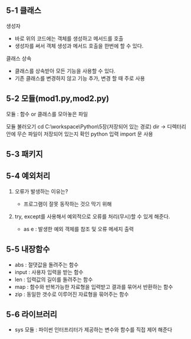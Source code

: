 ## 5-1 클래스 

생성자
 - 바로 위의 코드에는 객체를 생성하고 메서드를 호출
 - 생성자를 써서 객체 생성과 메서드 호출을 한번에 할 수 있다.

클래스 상속
  - 클래스를 상속받아 모든 기능을 사용할 수 있다.
  - 기존 클래스를 변경하지 않고 기능 추가, 변경 할 때 주로 사용

## 5-2 모듈(mod1.py,mod2.py)

모듈 : 함수 or 클래스를 모아놓은 파일

모듈 불러오기
cd C:\workspace\Python\5장(저장되어 있는 경로)
dir -> 디렉터리 안에 무슨 파일이 저장되어 있는지 확인
python 입력
import 문 사용

## 5-3 패키지

## 5-4 예외처리
1. 오류가 발생하는 이유는?
   - 프로그램이 잘못 동작하는 것으 막기 위해

2. try, except를 사용해서 예외적으로 오류를 처리(무시)할 수 있게 해준다.
   - as e : 발생한 예외 객체를 참조 및 오류 메세지 출력
  
## 5-5 내장함수
 - abs : 절댓값을 돌려주는 함수
 - input : 사용자 입력을 받는 함수
 - len : 입력값의 길이를 돌려주는 함수
 - map : 함수와 반복가능한 자료형을 입력받고 결과를 묶어서 반환하는 함수
 - zip : 동일한 갯수로 이루어진 자료형을 묶어주는 함수

## 5-6 라이브러리
 - sys 모듈 : 파이썬 인터프리터가 제공하는 변수와 함수를 직접 제어 해준다
